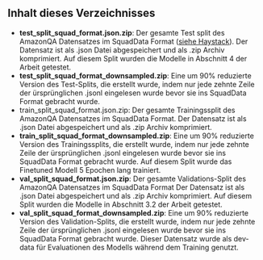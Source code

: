 ## Inhalt dieses Verzeichnisses

- **test_split_squad_format.json.zip**: Der gesamte Test split des AmazonQA Datensatzes im SquadData Format ([siehe Haystack](https://github.com/deepset-ai/haystack/blob/main/haystack/utils/squad_data.py)). Der Datensatz ist als .json Datei abgespeichert und als .zip Archiv komprimiert. Auf diesem Split wurden die Modelle in Abschnitt 4 der Arbeit getestet.
- **test_split_squad_format_downsampled.zip**: Eine um 90% reduzierte Version des Test-Splits, die erstellt wurde, indem nur jede zehnte Zeile der ürsprünglichen .jsonl eingelesen wurde bevor sie ins SquadData Format gebracht wurde.
- train_split_squad_format.json.zip: Der gesamte Trainingssplit des AmazonQA Datensatzes im SquadData Format. Der Datensatz ist als .json Datei abgespeichert und als .zip Archiv komprimiert.
- **train_split_squad_format_downsampled.zip**: Eine um 90% reduzierte Version des Trainingssplits, die erstellt wurde, indem nur jede zehnte Zeile der ürsprünglichen .jsonl eingelesen wurde bevor sie ins SquadData Format gebracht wurde. Auf diesem Split wurde das Finetuned Modell 5 Epochen lang trainiert.
- **val_split_squad_format.json.zip**: Der gesamte Validations-Split des AmazonQA Datensatzes im SquadData Format  Der Datensatz ist als .json Datei abgespeichert und als .zip Archiv komprimiert. Auf diesem Split wurden die Modelle in Abschnitt 3.2 der Arbeit getestet.
- **val_split_squad_format_downsampled.zip**: Eine um 90% reduzierte Version des Validation-Splits, die erstellt wurde, indem nur jede zehnte Zeile der ürsprünglichen .jsonl eingelesen wurde bevor sie ins SquadData Format gebracht wurde. Dieser Datensatz wurde als dev-data für Evaluationen des Modells während dem Training genutzt. 
